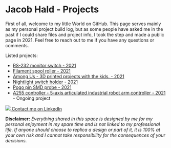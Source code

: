 # Jacob Hald - Projects
First of all, welcome to my little World on GitHub. This page serves mainly as my personal project build log, but as some people have asked me in the past if I could share files and project info, I took the step and made a public page in 2021. Feel free to reach out to me if you have any questions or comments.    
        
  Listed projects:
  
  * [RS-232 monitor switch - 2021](https://haldinc.github.io/RS-232-monitor/)
  * [Filament spool roller - 2021](https://haldinc.github.io/Filament%20roller%202021/Filament_roller)
  * [Among Us - 3D printed projects with the kids. - 2021](https://haldinc.github.io/AmongUs_2021/AmongUs2021)
  * [Nightlight switch holder - 2021](https://haldinc.github.io/SwitchHolder2021/SwitchHolder)
  * [Pogo pin SMD probe - 2021](https://haldinc.github.io/PogoPinProbe2021/PogoPinProbe)
  * [A255 controller - 5-axis articulated industrial robot arm controller - 2021](https://haldinc.github.io/CRS-A255-controller/)   -  Ongoing project

   
      
  
   
[![](https://i.stack.imgur.com/gVE0j.png) Contact me on LinkedIn](https://www.linkedin.com/in/jacob-hald-b939933)  

**Disclaimer:** *Everything shared in this space is designed by me for my personal enjoyment in my spare time and is not linked to my professional life. If anyone should choose to replica a design or part of it, it is 100% at your own risk and I cannot take responsibility for the consequences of your decisions.*  
  
